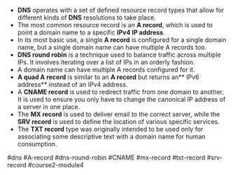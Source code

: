 -   **DNS** operates with a set of defined resource record types that allow for different kinds of **DNS** resolutions to take place.
-   The most common resource record is an **A record**, which is used to point a domain name to a specific **IPv4 IP address**.
-   In its most basic use, a single **A record** is configured for a single domain name, but a single domain name can have multiple A records too.
-   **DNS round robin** is a technique used to balance traffic across multiple IPs. It involves iterating over a list of IPs in an orderly fashion.
-   A domain name can have multiple A records configured for it.
-   **A quad A record** is similar to an **A record** but returns an** IPv6 address** instead of an IPv4 address.
-   A **CNAME record** is used to redirect traffic from one domain to another. It is used to ensure you only have to change the canonical IP address of a server in one place.
-   The **MX record** is used to deliver email to the correct server, while the **SRV record** is used to define the location of various specific services.
-   The **TXT record** type was originally intended to be used only for associating some descriptive text with a domain name for human consumption.

#dns #A-record #dns-round-robin #CNAME #mx-record #txt-record #srv-record #course2-module4 